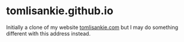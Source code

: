 # tomlisankie.github.io

Initially a clone of my website [tomlisankie.com](http://tomlisankie.com/) but I may do something different with this address instead.
